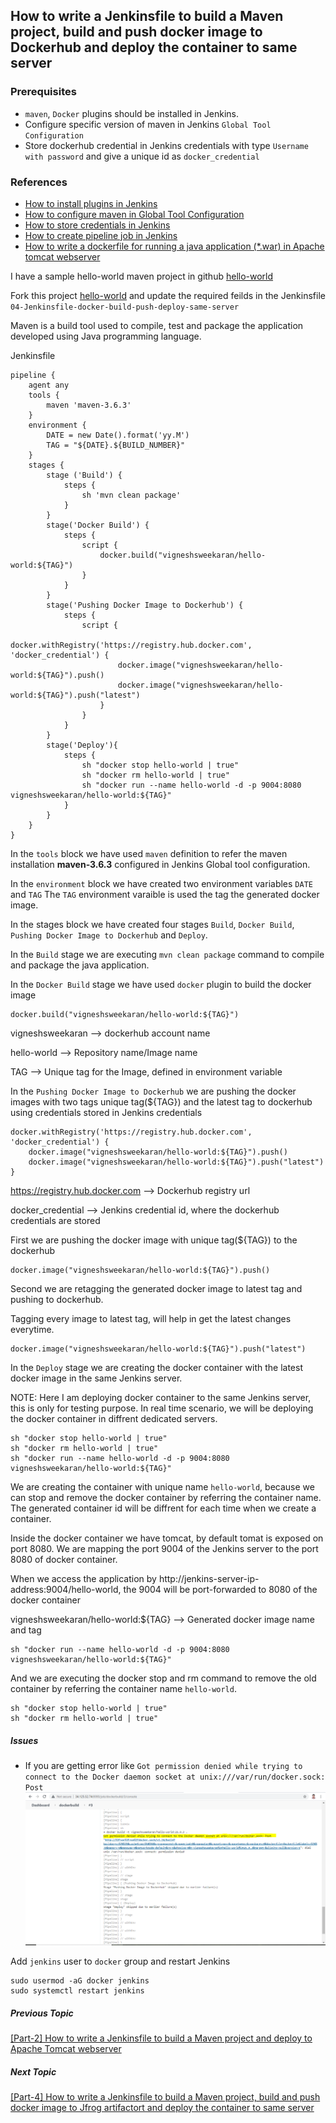## How to write a Jenkinsfile to build a Maven project, build and push docker image to Dockerhub and deploy the container to same server

### Prerequisites
* `maven`, `Docker` plugins should be installed in Jenkins. 
* Configure specific version of maven in Jenkins `Global Tool Configuration`
* Store dockerhub credential in Jenkins credentials with type `Username with password` and give a unique id as `docker_credential` 

### References
* [How to install plugins in Jenkins](/content/jenkins/tutorials/common/02-how-to-install-plugins)
* [How to configure maven in Global Tool Configuration](/content/jenkins/tutorials/common/03-global-tool-configurations)
* [How to store credentials in Jenkins](https://vigneshsweekaran.github.io/content/jenkins/tutorials/common/04-how-to-store-credentials-in-jenkins)
* [How to create pipeline job in Jenkins](/content/jenkins/tutorials/pipeline/01-how-to-create-pipeline-job)
* [How to write a dockerfile for running a java application (*.war) in Apache tomcat webserver](/content/docker/tutorials/Dockerfile/04-how-to-write-a-dockerfile-for-running-war-file-in-tomcat)

I have a sample hello-world maven project in github [hello-world](https://github.com/vigneshsweekaran/hello-world)

Fork this project [hello-world](https://github.com/vigneshsweekaran/hello-world) and update the required feilds in the Jenkinsfile `04-Jenkinsfile-docker-build-push-deploy-same-server`

Maven is a build tool used to compile, test and package the application developed using Java programming language.

Jenkinsfile
```
pipeline {
    agent any
    tools {
        maven 'maven-3.6.3' 
    }
    environment {
        DATE = new Date().format('yy.M')
        TAG = "${DATE}.${BUILD_NUMBER}"
    }
    stages {
        stage ('Build') {
            steps {
                sh 'mvn clean package'
            }
        }
        stage('Docker Build') {
            steps {
                script {
                    docker.build("vigneshsweekaran/hello-world:${TAG}")
                }
            }
        }
	    stage('Pushing Docker Image to Dockerhub') {
            steps {
                script {
                    docker.withRegistry('https://registry.hub.docker.com', 'docker_credential') {
                        docker.image("vigneshsweekaran/hello-world:${TAG}").push()
                        docker.image("vigneshsweekaran/hello-world:${TAG}").push("latest")
                    }
                }
            }
        }
        stage('Deploy'){
            steps {
                sh "docker stop hello-world | true"
                sh "docker rm hello-world | true"
                sh "docker run --name hello-world -d -p 9004:8080 vigneshsweekaran/hello-world:${TAG}"
            }
        }
    }
}
```

In the `tools` block we have used `maven` definition to refer the maven installation **maven-3.6.3** configured in Jenkins Global tool configuration.

In the `environment` block we have created two environment variables `DATE` and `TAG` The `TAG` environment varaible is used the tag the generated docker image.

In the stages block we have created four stages `Build`, `Docker Build`, `Pushing Docker Image to Dockerhub` and `Deploy`. 

In the `Build` stage we are executing `mvn clean package` command to compile and package the java application.

In the `Docker Build` stage we have used `docker` plugin to build the docker image
```
docker.build("vigneshsweekaran/hello-world:${TAG}")
```
vigneshsweekaran --> dockerhub account name

hello-world --> Repository name/Image name

TAG --> Unique tag for the Image, defined in environment variable

In the `Pushing Docker Image to Dockerhub` we are pushing the docker images with two tags unique tag(${TAG}) and the latest tag to dockerhub using credentials stored in Jenkins credentials
```
docker.withRegistry('https://registry.hub.docker.com', 'docker_credential') {
    docker.image("vigneshsweekaran/hello-world:${TAG}").push()
    docker.image("vigneshsweekaran/hello-world:${TAG}").push("latest")
}
```
https://registry.hub.docker.com --> Dockerhub registry url

docker_credential --> Jenkins credential id, where the dockerhub credentials are stored

First we are pushing the docker image with unique tag(${TAG}) to the dockerhub  
```
docker.image("vigneshsweekaran/hello-world:${TAG}").push()
```

Second we are retagging the generated docker image to latest tag and pushing to dockerhub.

Tagging every image to latest tag, will help in get the latest changes everytime.
```
docker.image("vigneshsweekaran/hello-world:${TAG}").push("latest")
```

In the `Deploy` stage we are creating the docker container with the latest docker image in the same Jenkins server.

NOTE: Here I am deploying docker container to the same Jenkins server, this is only for testing purpose. In real time scenario, we will be deploying the docker container in diffrent dedicated servers.

```
sh "docker stop hello-world | true"
sh "docker rm hello-world | true"
sh "docker run --name hello-world -d -p 9004:8080 vigneshsweekaran/hello-world:${TAG}"
```

We are creating the container with unique name `hello-world`, because we can stop and remove the docker container by referring the container name. The generated container id will be diffrent for each time when we create a container.

Inside the docker container we have tomcat, by default tomat is exposed on port 8080. We are mapping the port 9004 of the Jenkins server to the port 8080 of docker container.

When we access the application by http://jenkins-server-ip-address:9004/hello-world, the 9004 will be port-forwarded to 8080 of the docker container

vigneshsweekaran/hello-world:${TAG} --> Generated docker image name and tag

```
sh "docker run --name hello-world -d -p 9004:8080 vigneshsweekaran/hello-world:${TAG}"
```

And we are executing the docker stop and rm command to remove the old container by referring the container name `hello-world`.
```
sh "docker stop hello-world | true"
sh "docker rm hello-world | true"
```

##### Issues
* If you are getting error like `Got permission denied while trying to connect to the Docker daemon socket at unix:///var/run/docker.sock: Post`
![jenkins](/content/jenkins/tutorials/pipeline/images/05-same-server/docker-error.png)

Add `jenkins` user to `docker` group and restart Jenkins
```
sudo usermod -aG docker jenkins
sudo systemctl restart jenkins
```

##### Previous Topic
[[Part-2] How to write a Jenkinsfile to build a Maven project and deploy to Apache Tomcat webserver](/content/jenkins/tutorials/pipeline/04-jenkinsfile-to-build-maven-project-and-deploy-to-tomcat)

##### Next Topic
[[Part-4] How to write a Jenkinsfile to build a Maven project, build and push docker image to Jfrog artifactort and deploy the container to same server](/content/jenkins/tutorials/pipeline/06-jenkinsfile-to-build-docker-image-push-to-artifactory)